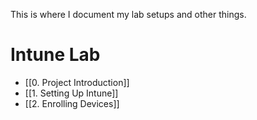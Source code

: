 
This is where I document my lab setups and other things. 
# Intune Lab

- [[0. Project Introduction]]
- [[1. Setting Up Intune]]
- [[2. Enrolling Devices]]




